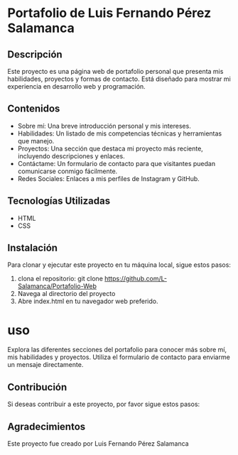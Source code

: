 # Portafolio de Luis Fernando Pérez Salamanca

## Descripción

Este proyecto es una página web de portafolio personal que presenta mis habilidades,
proyectos y formas de contacto. Está diseñado para mostrar mi experiencia en desarrollo web y 
programación.

## Contenidos

- Sobre mí: Una breve introducción personal y mis intereses.
- Habilidades: Un listado de mis competencias técnicas y herramientas que manejo.
- Proyectos: Una sección que destaca mi proyecto más reciente, incluyendo descripciones y enlaces.
- Contáctame: Un formulario de contacto para que visitantes puedan comunicarse conmigo fácilmente.
- Redes Sociales: Enlaces a mis perfiles de Instagram y GitHub.

## Tecnologías Utilizadas
- HTML
- CSS

## Instalación
Para clonar y ejecutar este proyecto en tu máquina local, sigue estos pasos:
1. clona el repositorio: git clone https://github.com/L-Salamanca/Portafolio-Web
2. Navega al directorio del proyecto
3. Abre index.html en tu navegador web preferido.

# uso
Explora las diferentes secciones del portafolio para conocer más sobre mí, mis habilidades y proyectos. Utiliza el formulario de contacto para enviarme un mensaje directamente.

## Contribución
Si deseas contribuir a este proyecto, por favor sigue estos pasos:

## Agradecimientos
Este proyecto fue creado por Luis Fernando Pérez Salamanca
